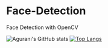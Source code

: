 # Face-Detection
Face Detection with OpenCV



![Agurani's GitHub stats](https://github-readme-stats.vercel.app/api?username=agurani&show_icons=true&theme=merko)
[![Top Langs](https://github-readme-stats.vercel.app/api/top-langs/?username=agurani&layout=compact)](https://github.com/agurani/github-readme-stats)
